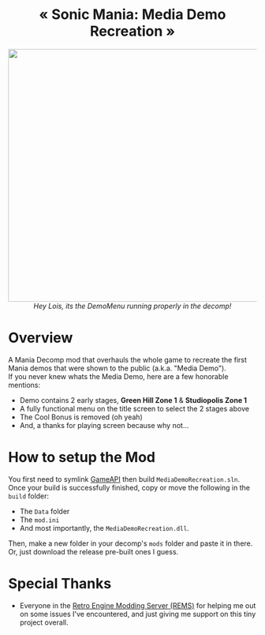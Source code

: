 <h1 align="center">« Sonic Mania: Media Demo Recreation »</h1>
<p align="center">
  <img width="512px" src="https://user-images.githubusercontent.com/111328261/196762558-f1428ce6-084b-4dcf-9522-d69124df94a2.gif"><br>
  <i align="center">Hey Lois, its the DemoMenu running properly in the decomp!</i>
</p>

# Overview
A Mania Decomp mod that overhauls the whole game to recreate the first Mania demos that were shown to the public (a.k.a. "Media Demo").<br>
If you never knew whats the Media Demo, here are a few honorable mentions:
* Demo contains 2 early stages, **Green Hill Zone 1** & **Studiopolis Zone 1**
* A fully functional menu on the title screen to select the 2 stages above
* The Cool Bonus is removed (oh yeah)
* And, a thanks for playing screen because why not...

# How to setup the Mod
You first need to symlink [GameAPI](https://github.com/Rubberduckycooly/GameAPI) then build ``MediaDemoRecreation.sln``.<br>
Once your build is successfully finished, copy or move the following in the ``build`` folder:<br>
* The ``Data`` folder
* The ``mod.ini``
* And most importantly, the ``MediaDemoRecreation.dll``.<br>

Then, make a new folder in your decomp's ``mods`` folder and paste it in there.<br>
Or, just download the release pre-built ones I guess.

# Special Thanks
* Everyone in the [Retro Engine Modding Server (REMS)](https://dc.railgun.works/retroengine) for helping me out on some issues I've encountered, and just giving me support on this tiny project overall.
